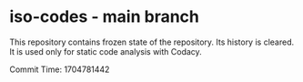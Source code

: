 # iso-codes - main branch

This repository contains frozen state of the repository.
Its history is cleared. It is used only for static code
analysis with Codacy.

Commit Time: 1704781442
